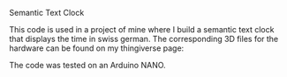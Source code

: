 Semantic Text Clock

This code is used in a project of mine where I build a semantic text clock that displays the time in swiss german. The corresponding 3D files for the hardware can be found on my thingiverse page:

The code was tested on an Arduino NANO.
